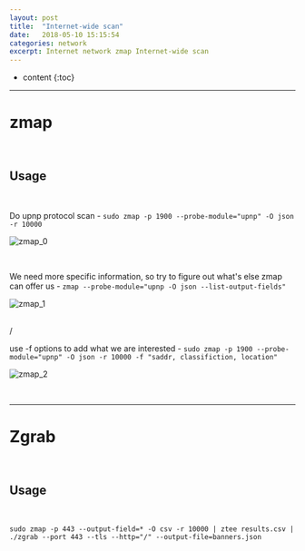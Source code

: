 ```yaml
---
layout: post
title:  "Internet-wide scan"
date:   2018-05-10 15:15:54
categories: network
excerpt: Internet network zmap Internet-wide scan
---
```


* content
{:toc}


---

# zmap

<br />

## Usage

<br />

Do upnp protocol scan - `sudo zmap -p 1900 --probe-module="upnp" -O json -r 10000`

![zmap_0](http://omp8s6jms.bkt.clouddn.com/image/git/zmap_0.png)

<br />

We need more specific information, so try to figure out what's else zmap can offer us - `zmap --probe-module="upnp -O json --list-output-fields" `

![zmap_1](http://omp8s6jms.bkt.clouddn.com/image/git/zmap_1.png)

<br /> /

use -f options to add what we are interested - `sudo zmap -p 1900 --probe-module="upnp" -O json -r 10000 -f "saddr, classifiction, location" `

![zmap_2](http://omp8s6jms.bkt.clouddn.com/image/git/zmap_2.png)

<br />

---

# Zgrab

<br />

## Usage

<br />

`sudo zmap -p 443 --output-field=* -O csv -r 10000 | ztee results.csv | ./zgrab --port 443 --tls --http="/" --output-file=banners.json`











